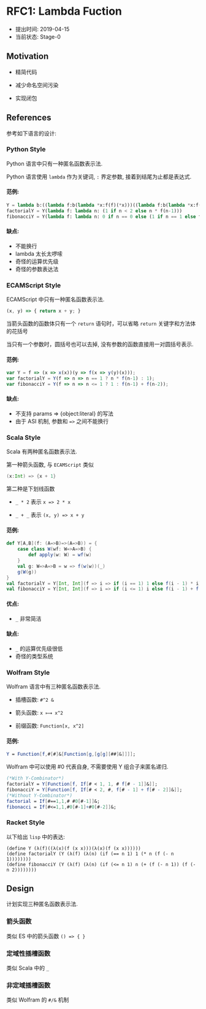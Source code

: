 RFC1: Lambda Fuction
====================

- 提出时间: 2019-04-15
- 当前状态: Stage-0

## Motivation

- 精简代码

- 减少命名空间污染

- 实现闭包

## References

参考如下语言的设计:

### Python Style

Python 语言中只有一种匿名函数表示法.

Python 语言使用 `lambda` 作为关键词, `:` 界定参数, 接着到结尾为止都是表达式.

#### 范例:

```python
Y = lambda b:((lambda f:b(lambda *x:f(f)(*x)))((lambda f:b(lambda *x:f(f)(*x)))))
factorialY = Y(lambda f: lambda n: (1 if n < 2 else n * f(n-1)))
fibonacciY = Y(lambda f: lambda n: 0 if n == 0 else (1 if n == 1 else f(n-1) + f(n-2)))
```

#### 缺点:
 - 不能换行
 - lambda 太长太啰嗦
 - 奇怪的运算优先级
 - 奇怪的参数表达法

### ECAMScript Style

ECAMScript 中只有一种匿名函数表示法.

```javascript
(x, y) => { return x + y; }
```

当箭头函数的函数体只有一个 `return` 语句时，可以省略 `return` 关键字和方法体的花括号

当只有一个参数时，圆括号也可以去掉, 没有参数的函数直接用一对圆括号表示.

#### 范例:

```javascript
var Y = f => (x => x(x))(y => f(x => y(y)(x)));
var factorialY = Y(f => n => n == 1 ? n * f(n-1) : 1);
var fibonacciY = Y(f => n => n <= 1 ? 1 : f(n-1) + f(n-2));
```

#### 缺点:
 - 不支持 params => {object:literal} 的写法
 - 由于 ASI 机制, 参数和 `=>` 之间不能换行

### Scala Style

Scala 有两种匿名函数表示法.

第一种箭头函数, 与 `ECAMScript` 类似

```scala
(x:Int) => {x + 1}
```

第二种是下划线函数

- `_ * 2` 表示 `x => 2 * x`

- `_ + _` 表示 `(x, y) => x + y`

#### 范例:
```scala
def Y[A,B](f: (A=>B)=>(A=>B)) = {
	case class W(wf: W=>A=>B) {
		def apply(w: W) = wf(w)
	}
	val g: W=>A=>B = w => f(w(w))(_)
	g(W(g))
}
val factorialY = Y[Int, Int](f => i => if (i == 1) 1 else f(i - 1) * i)
val fibonacciY = Y[Int, Int](f => i => if (i <= 1) i else f(i - 1) + f(i - 2))
```

#### 优点:
 - `_` 非常简洁

#### 缺点:
 - `_` 的运算优先级很低
 - 奇怪的类型系统

### Wolfram Style

Wolfram 语言中有三种匿名函数表示法.

- 插槽函数: `#^2 &`

- 箭头函数: `x ⟼ x^2`

- 前缀函数: `Function[x, x^2]`

#### 范例:

```mathematica
Y = Function[f,#[#]&[Function[g,[g[g][##]&]]]];
```

Wolfram 中可以使用 #0 代表自身, 不需要使用 Y 组合子来匿名递归.

```mathematica
(*With Y-Combinator*)
factorialY = Y[Function[f, If[# < 1, 1, # f[# - 1]]&]];
fibonacciY = Y[Function[f, If[# < 2, #, f[# - 1] + f[# - 2]]&]];
(*Without Y-Combinator*)
factorial = If[#==1,1,# #0[#-1]]&;
fibonacci = If[#<=1,1,#0[#-1]+#0[#-2]]&;
```

### Racket Style

以下给出 `lisp` 中的表达:

```racket
(define Y (λ(f)((λ(x)(f (x x)))(λ(x)(f (x x))))))
(define factorialY (Y (λ(f) (λ(n) (if (== n 1) 1 (* n (f (- n 1))))))))
(define fibonacciY (Y (λ(f) (λ(n) (if (<= n 1) n (+ (f (- n 1)) (f (- n 2))))))))
```

## Design

计划实现三种匿名函数表示法.

### 箭头函数

类似 ES 中的箭头函数 `() => { }`

### 定域性插槽函数

类似 Scala 中的 `_`

### 非定域插槽函数

类似 Wolfram 的 `#/&` 机制
